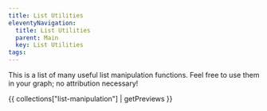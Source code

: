 ```yaml
---
title: List Utilities
eleventyNavigation:
  title: List Utilities
  parent: Main
  key: List Utilities
tags:
---
```


This is a list of many useful list manipulation functions. Feel free to use them in your graph; no attribution necessary!

{{ collections["list-manipulation"] | getPreviews }}
